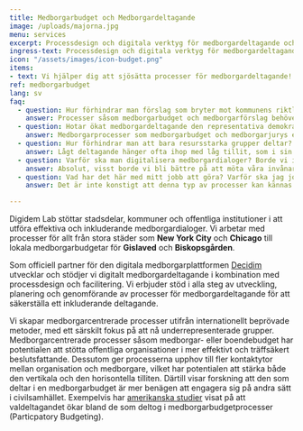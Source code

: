 ```yaml
---
title: Medborgarbudget och Medborgardeltagande
image: /uploads/majorna.jpg
menu: services
excerpt: Processdesign och digitala verktyg för medborgardeltagande och medborgarbudgetar
ingress-text: Processdesign och digitala verktyg för medborgardeltagande och medborgarbudgetar.
icon: "/assets/images/icon-budget.png"
items:
- text: Vi hjälper dig att sjösätta processer för medborgardeltagande! Särskilt fokus på underrepresenterade grupper och digitala plattformar i kombination med fysiska processer bidrar till  träffsäkra beslut.
ref: medborgarbudget
lang: sv
faq:
  - question: Hur förhindrar man förslag som bryter mot kommunens riktlinjer/rådighet/kostnader?
    answer: Processer såsom medborgarbudget och medborgarförslag behöver designas på ett sätt som tillåter granskning tillsammans med tjänstepersoner eller områdespersonal med kunskaper i kostnader och genomförbarhet. Det är även viktigt att ha en löpande dialog med medborgare för att möjliggöra kontinuerligt lärande, avseende exempelvis restriktioner i hur kommunen kan använda mark. Förslagslämnare behöver ha möjligheten att anpassa sitt förslag utifrån relevanta restriktioner, parallellt med att de lär sig sake rom kommunen. Studier av världens största och längst pågående medborgarprocesser visar också att medborgare tenderar att lägga effektiva och kreativa förslag som bidrar till ett hållbart samhälle. Med många deltagare ökar den kollektiva intelligenser som hjälper kommuner identifiera viktiga behov och nya lösningar.
  - question: Hotar ökat medborgardeltagande den representativa demokratin?
    answer: Medborgarprocesser som medborgarbudget och medborgarjurys ersätter inte folkvalda politiker utan utgör ett **komplement** som tillåter beslutsfattare att bättre förstå sina medborgares behov. När människor som själva bor i området som ska påverkas, skolelever som kan sin skola allra bäst eller hyresgäster som känner till sina bostäder har möjlighet att bidra till utvecklingen genereras förslag och lösningar som bättre möter det allmänna behovet. Att förankra och legitimera beslut hos medborgare tidigt genom att inkludera dem i processen bidrar också till att konflikter som beslutsfattare annars kan stöta på förebyggs. Studier i kommuner som gör stora medborgarprocesser visar också att det på längre sikt bidrar till ökat förtroende för beslutsfattare och mer effektivt och jämlikt ledarskap.
  - question: Hur förhindrar man att bara resursstarka grupper deltar?
    answer: Lågt deltagande hänger ofta ihop med låg tillit, som i sin tur ofta beror på erfarenheter av att inte bli lyssnad på. Oavsett om en kommun gör en process digitalt eller håller i ett möte kommer underrepresenterade grupper inte delta om inte kommunen anpassar sina utåtriktade insatser och jobbar med processer som utlovar verkligt inflytande. Kort sagt, möjligheten att påverka behöver vara reell! På Digidem Lab designar vi alltid processer och utbildningar med detta i åtanke för att på bästa sätt inkludera de som sällan deltar. Metoderna vi utformar bygger på forskning och internationella erfarenheter från kommuner som arbetat med denna typ av processer i många år.
  - question: Varför ska man digitalisera medborgardialoger? Borde vi inte bli bättre på att möta våra invånare istället?
    answer: Absolut, visst borde vi bli bättre på att möta våra invånare! Men det ena utesluter inte det andra. Digitala medborgarplattformar tillåter kommuner att samla sina dialoger på ett transparent sätt som gör det lättare för tjänstepersoner att arbeta förvaltningsöverskridande och för medborgare att samarbeta med varandra. Men det är viktigt att kommuner kombinerar sin digitala strategi med utåtriktad kommunikation och fysiska möten. De plattformar vi arbetar med effektiviserar medborgardialoger så att tjänstepersoner får mer tid till att vara ute och träffa målgrupper.
  - question: Vad har det här med mitt jobb att göra? Varför ska jag jobba med detta?
    answer: Det är inte konstigt att denna typ av processer kan kännas obekanta när vårt demokratiska system har sett ut som det gjort väldigt länge. Men faktum är att demokratin på många sätt inte fungerar som den ska idag. Enligt Demokratiutredningen är bara 2 procent  av befolkningen partipolitiskt aktiva och av dessa är otroligt få unga, kvinnor eller utrikesfödda. Vi behöver nya sätt för medborgare att kunna påverka sin vardag och sitt område! Alla kommuner har principer för medborgardialog men ofta saknas konkreta verktyg för hur dessa ska utföras. Globalt ligger Sverige efter då det skett en enorm utveckling inom fältet medborgardeltagande på många andra håll i världen. I många städer och kommuner utvecklas och testas innovativa metoder för att inkludera medborgare i lokala beslutsprocesser, något som gynnar alla. Att förstå våra medborgares behov och ta till vara på deras idéer gör att vi kan utföra vårt arbete mer effektivt, med positivare gensvar från de vi är till för.

---
```


Digidem Lab stöttar stadsdelar, kommuner och offentliga institutioner i att utföra effektiva och inkluderande medborgardialoger. Vi arbetar med processer för allt från stora städer som **New York City** och **Chicago** till lokala medborgarbudgetar för **Gislaved** och **Biskopsgården**.

Som officiell partner för den digitala medborgarplattformen [Decidim](https://decidim.org/partners/) utvecklar och stödjer vi digitalt medborgardeltagande i kombination med processdesign och facilitering. Vi erbjuder stöd i alla steg av utveckling, planering och genomförande av processer för medborgardeltagande för att säkerställa ett inkluderande deltagande.

Vi skapar medborgarcentrerade processer utifrån internationellt beprövade metoder, med ett särskilt fokus på att nå underrepresenterade grupper. Medborgarcentrerade processer såsom medborgar- eller boendebudget har potentialen att stötta offentliga organisationer i mer effektivt och träffsäkert beslutsfattande. Dessutom ger processerna upphov till fler kontaktytor mellan organisation och medborgare, vilket har potentialen att stärka både den vertikala och den horisontella tilliten. Därtill visar forskning att den som deltar i en medborgarbudget är mer benägen att engagera sig på andra sätt i civilsamhället. Exempelvis har [amerikanska studier](https://www.participatorybudgeting.org/participatory-budgeting-increases-voter-turnout-7/) visat på att valdeltagandet ökar bland de som deltog i medborgarbudgetprocesser (Particpatory Budgeting).
